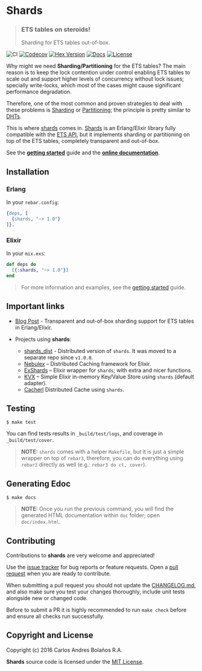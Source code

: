 # Shards
> ### ETS tables on steroids!
> Sharding for ETS tables out-of-box.

![CI](https://github.com/cabol/shards/workflows/CI/badge.svg)
[![Codecov](https://codecov.io/gh/cabol/shards/branch/master/graphs/badge.svg)](https://codecov.io/gh/cabol/shards/branch/master/graphs/badge.svg)
[![Hex Version](https://img.shields.io/hexpm/v/shards.svg)](https://hex.pm/packages/shards)
[![Docs](https://img.shields.io/badge/docs-hexpm-blue.svg)](https://hexdocs.pm/shards)
[![License](https://img.shields.io/hexpm/l/shards.svg)](LICENSE)

Why might we need **Sharding/Partitioning** for the ETS tables? The main reason
is to keep the lock contention under control enabling ETS tables to scale out
and support higher levels of concurrency without lock issues; specially
write-locks, which most of the cases might cause significant performance
degradation.

Therefore, one of the most common and proven strategies to deal with these
problems is [Sharding][sharding] or [Partitioning][partitioning]; the principle
is pretty similar to [DHTs][dht].

This is where [shards][shards] comes in. [Shards][shards] is an Erlang/Elixir
library fully compatible with the [ETS API][ets_api], but it implements sharding
or partitioning on top of the ETS tables, completely transparent and out-of-box.

See the **[getting started][getting_started]** guide
and the **[online documentation](https://hexdocs.pm/shards/)**.

[ets_api]: http://erlang.org/doc/man/ets.html
[sharding]: https://en.wikipedia.org/wiki/Shard_(database_architecture)
[partitioning]: https://en.wikipedia.org/wiki/Partition_(database)
[dht]: https://en.wikipedia.org/wiki/Distributed_hash_table
[shards]: https://hexdocs.pm/shards/shards.html
[getting_started]: https://hexdocs.pm/shards/getting-started.md

## Installation

### Erlang

In your `rebar.config`:

```erlang
{deps, [
  {shards, "~> 1.0"}
]}.
```

### Elixir

In your `mix.exs`:

```elixir
def deps do
  [{:shards, "~> 1.0"}]
end
```

> For more information and examples, see the [getting started][getting_started]
  guide.

## Important links

  * [Blog Post](http://cabol.github.io/posts/2016/04/14/sharding-support-for-ets.html) -
    Transparent and out-of-box sharding support for ETS tables in Erlang/Elixir.

  * Projects using **shards**:
    * [shards_dist](https://github.com/cabol/shards_dist) - Distributed version
      of `shards`. It was moved to a separate repo since `v1.0.0`.
    * [Nebulex](https://github.com/cabol/nebulex) – Distributed Caching
      framework for Elixir.
    * [ExShards](https://github.com/cabol/ex_shards) – Elixir wrapper for
      `shards`; with extra and nicer functions.
    * [KVX](https://github.com/cabol/kvx) – Simple Elixir in-memory Key/Value
      Store using `shards` (default adapter).
    * [Cacherl](https://github.com/ferigis/cacherl) Distributed Cache
      using `shards`.

## Testing

```
$ make test
```

You can find tests results in `_build/test/logs`, and coverage in
`_build/test/cover`.

> **NOTE:** `shards` comes with a helper `Makefile`, but it is just a simple
  wrapper on top of `rebar3`, therefore, you can do everything using `rebar3`
  directly as well (e.g.: `rebar3 do ct, cover`).

## Generating Edoc

```
$ make docs
```

> **NOTE:** Once you run the previous command, you will find the generated HTML
  documentation within `doc` folder; open `doc/index.html`.

## Contributing

Contributions to **shards** are very welcome and appreciated!

Use the [issue tracker](https://github.com/cabol/shards/issues) for bug reports
or feature requests. Open a [pull request](https://github.com/cabol/shards/pulls)
when you are ready to contribute.

When submitting a pull request you should not update the [CHANGELOG.md](CHANGELOG.md),
and also make sure you test your changes thoroughly, include unit tests
alongside new or changed code.

Before to submit a PR it is highly recommended to run `make check` before and
ensure all checks run successfully.

## Copyright and License

Copyright (c) 2016 Carlos Andres Bolaños R.A.

**Shards** source code is licensed under the [MIT License](LICENSE).

